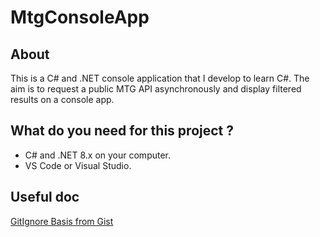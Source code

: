 # MtgConsoleApp

## About
This is a C# and .NET console application that I develop to learn C#.
The aim is to request a public MTG API asynchronously and display filtered results on a console app.

## What do you need for this project ?
- C# and .NET 8.x on your computer.
- VS Code or Visual Studio.

## Useful doc
[GitIgnore Basis from Gist](https://gist.github.com/kmorcinek/2710267)